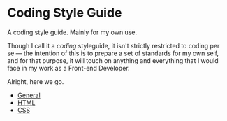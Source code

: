 # Coding Style Guide

A coding style guide. Mainly for my own use.

Though I call it a *coding* styleguide, it isn't strictly restricted to coding per se — the intention of this is to prepare a set of standards for my own self, and for that purpose, it will touch on anything and everything that I would face in my work as a Front-end Developer.

Alright, here we go.

- [General](general.md)
- [HTML](html.md)
- [CSS](css.md)